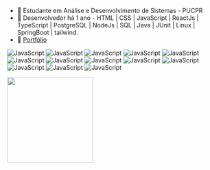 - 👀 Estudante em Análise e Desenvolvimento de Sistemas - PUCPR
- 🌱 Desenvolvedor há 1 ano - HTML | CSS | JavaScript | ReactJs | TypeScript | PostgreSQL | NodeJs | SQL | Java | JUnit | Linux | SpringBoot | tailwind.
- 🤩 <a href="https://xacarami.github.io/Portfolio/">Portfólio</a>

![JavaScript](https://img.shields.io/badge/HTML5-E34F26?style=for-the-badge&logo=html5&logoColor=white)
![JavaScript](https://img.shields.io/badge/CSS3-1572B6?style=for-the-badge&logo=css3&logoColor=white)
![JavaScript](https://img.shields.io/badge/JavaScript-F7DF1E?style=for-the-badge&logo=JavaScript&logoColor=black)
![JavaScript](https://img.shields.io/badge/React-61DAFB?style=for-the-badge&logo=React&logoColor=black)
![JavaScript](https://img.shields.io/badge/Node-339933?style=for-the-badge&logo=Node.js&logoColor=white)
![JavaScript](https://img.shields.io/badge/TypeScript-3178C6?style=for-the-badge&logo=TypeScript&logoColor=white)
![JavaScript](https://img.shields.io/badge/PostgreSQL-4169E1?style=for-the-badge&logo=PostgreSQL&logoColor=white)
![JavaScript](https://img.shields.io/badge/MySQL-4479A1?style=for-the-badge&logo=MySQL&logoColor=white)
![JavaScript](https://img.shields.io/badge/Java-990000?style=for-the-badge&logo=Gitea&logoColor=white)
![JavaScript](https://img.shields.io/badge/JUnit-25A162?style=for-the-badge&logo=Junit5&logoColor=white)
![JavaScript](https://img.shields.io/badge/SpringBoot-6DB33F?style=for-the-badge&logo=Spring-Boot&logoColor=white)
![JavaScript](https://img.shields.io/badge/Tailwind-06B6D4?style=for-the-badge&logo=Tailwind-CSS&logoColor=white)
![JavaScript](https://img.shields.io/badge/Linux-000000?style=for-the-badge&logo=Linux&logoColor=white)

<!-- https://simpleicons.org/ -->




<img height="200em" src="https://github-readme-stats.vercel.app/api/top-langs/?username=Xacarami&layout=compact&langs_count=8&theme=tokyonight"/>
